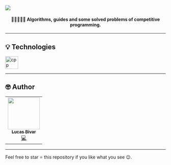 
 <img align="center" src="https://i.imgur.com/aO65UuX.gif">
 <h4 align="center">🎈👨‍💻🚀🎈 Algorithms, guides and some solved problems of competitive programming.</h4>

<hr>

## 💡 Technologies
  <p align="left">
    <img src="https://upload.wikimedia.org/wikipedia/commons/1/18/ISO_C%2B%2B_Logo.svg" alt="cpp" width="40" height="40"/>
  </p>
<hr>
 
## 🤓 Author 
<table>
  <tr>
    <td align="center"><a href="https://github.com/lucasbivar"><img src="https://avatars0.githubusercontent.com/u/60802661?s=460&u=f0cdbe837dc717c91999b2255973fe9584a1d352&v=4" width="100px;" alt=""/><br /><sub><b>Lucas Bivar</b></sub></a><br /><a href="https://github.com/lucasbivar" title="Code">💻</a></td>
  <tr>
</table>

***
Feel free to star ⭐ this repository if you like what you see 😉.

